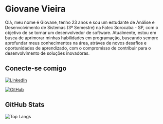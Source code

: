 # Giovane Vieira
Olá, meu nome é Giovane, tenho 23 anos e sou um estudante de Análise e Desenvolvimento de Sistemas (3º Semestre) na Fatec Sorocaba - SP, com o objetivo de se tornar um desenvolvedor de software. Atualmente, estou em busca de aprimorar minhas habilidades em programação, buscando sempre aprofundar meus conhecimentos na área, atráves de novos desafios e oportunidades de aprendizado, com o compromisso de contribuir para o desenvolvimento de soluções inovadoras.

## Conecte-se comigo
[![LinkedIn](https://img.shields.io/badge/LinkedIn-0077B5?style=for-the-badge&logo=linkedin&logoColor=white)](linkedin.com/in/giovane-proença-vieira-rodrigues-62ba30181)

[![GitHub](https://img.shields.io/badge/GitHub-100000?style=for-the-badge&logo=github&logoColor=white)](https://github.com/GiihVieira)

## GitHub Stats

![Top Langs](https://github-readme-stats-git-masterrstaa-rickstaa.vercel.app/api/top-langs/?username=GiihVieira&bg_color=000&border_color=30A3DC&title_color=E94D5F&text_color=FFF)
